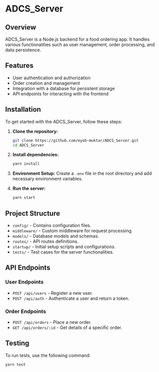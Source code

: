 # ADCS_Server

## Overview
ADCS_Server is a Node.js backend for a food ordering app. It handles various functionalities such as user management, order processing, and data persistence.

## Features
- User authentication and authorization
- Order creation and management
- Integration with a database for persistent storage
- API endpoints for interacting with the frontend

## Installation

To get started with the ADCS_Server, follow these steps:

1. **Clone the repository:**
   ```bash
   git clone https://github.com/eyob-muktar/ADCS_Server.git
   cd ADCS_Server
   ```

2. **Install dependencies:**
   ```bash
   yarn install
   ```

3. **Environment Setup:**
   Create a `.env` file in the root directory and add necessary environment variables.

4. **Run the server:**
   ```bash
   yarn start
   ```

## Project Structure

- `config/` - Contains configuration files.
- `middleware/` - Custom middleware for request processing.
- `models/` - Database models and schemas.
- `routes/` - API routes definitions.
- `startup/` - Initial setup scripts and configurations.
- `tests/` - Test cases for the server functionalities.

## API Endpoints

### User Endpoints
- `POST /api/users` - Register a new user.
- `POST /api/auth` - Authenticate a user and return a token.

### Order Endpoints
- `POST /api/orders` - Place a new order.
- `GET /api/orders/:id` - Get details of a specific order.

## Testing
To run tests, use the following command:
```bash
yarn test
```
